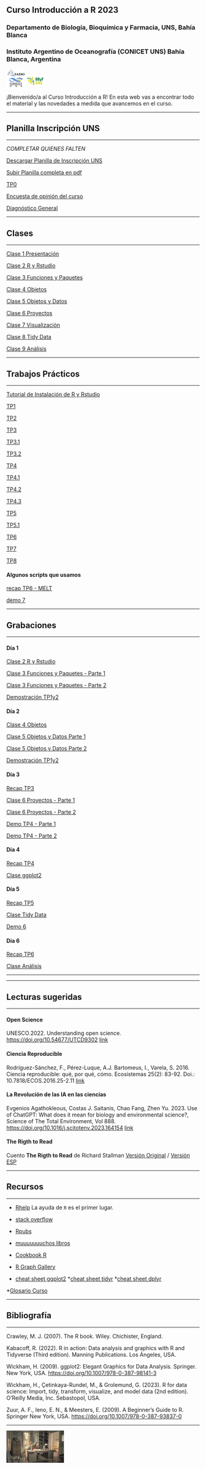 ## Curso Introducción a R 2023

### Departamento de Biología, Bioquímica y Farmacia, UNS, Bahía Blanca

### Instituto Argentino de Oceanografía (CONICET UNS) Bahía Blanca, Argentina

![icon_IADO](./TPs/img/logo_iado_2019_negro.png)
![icon_DBBF](./TPs/img/BBF_UNS_color_50p.png)

¡Bienvenido/a al Curso Introducción a R! En esta web vas a encontrar todo el material y las novedades a medida que avancemos en el curso.

****

## Planilla Inscripción UNS

****

*COMPLETAR QUIENES FALTEN*

[Descargar Planilla de Inscripción UNS](https://pepiamodeo.github.io/cursoR/clases/Planilla_inscripcion_cursos.docx)

[Subir Planilla completa en pdf](https://forms.gle/E85fyNQRNkQ7hhmp8)

[TP0](https://forms.gle/YRcQe3y6xcsFZGro8)

[Encuesta de opinión del curso](https://forms.gle/CFbJbn575bLPvjf58)

[Diagnóstico General](https://pepiamodeo.github.io/cursoR/clases/diagnostico_general.pdf)

****

## Clases

****

[Clase 1 Presentación](https://pepiamodeo.github.io/cursoR/clases/Clase1_presentacion.pdf)

[Clase 2 R y Rstudio](https://pepiamodeo.github.io/cursoR/clases/Clase2_RyRstudio.pdf)

[Clase 3 Funciones y Paquetes](https://pepiamodeo.github.io/cursoR/clases/Clase3_funciones_paquetes.pdf)

[Clase 4 Objetos](https://pepiamodeo.github.io/cursoR/clases/Clase4_objetos.pdf)

[Clase 5 Objetos y Datos](https://pepiamodeo.github.io/cursoR/clases/Clase5_datos_objetos.pdf)

[Clase 6 Proyectos](https://pepiamodeo.github.io/cursoR/clases/Clase6_proyectos.pdf)

[Clase 7 Visualización](https://pepiamodeo.github.io/cursoR/clases/Clase7_ggplot.pdf)

[Clase 8 Tidy Data](https://pepiamodeo.github.io/cursoR/clases/Clase8_tidy_data.pdf)

[Clase 9 Análisis](https://pepiamodeo.github.io/cursoR/clases/Clase9_analisis.pdf)

****

## Trabajos Prácticos

****

[Tutorial de Instalación de R y Rstudio](https://rpubs.com/pepiamodeo/instalacion2023)

[TP1](https://pepiamodeo.github.io/cursoR/TPs/TP1.html)

[TP2](https://pepiamodeo.github.io/cursoR/TPs/TP2.html)

[TP3](https://pepiamodeo.github.io/cursoR/TPs/TP3.html)

[TP3.1](https://pepiamodeo.github.io/cursoR/TPs/TP3.1.html)

[TP3.2](https://pepiamodeo.github.io/cursoR/TPs/TP3.2.html)

[TP4](https://pepiamodeo.github.io/cursoR/TPs/TP4.html)

[TP4.1](https://pepiamodeo.github.io/cursoR/TPs/TP4.1.html)

[TP4.2](https://pepiamodeo.github.io/cursoR/TPs/TP4.2.html)

[TP4.3](https://pepiamodeo.github.io/cursoR/TPs/TP4.3.html)

[TP5](https://pepiamodeo.github.io/cursoR/TPs/TP5.html)

[TP5.1](https://pepiamodeo.github.io/cursoR/TPs/TP5.1.html)

[TP6](https://pepiamodeo.github.io/cursoR/TPs/TP6.html)

[TP7](https://pepiamodeo.github.io/cursoR/TPs/TP7.html)

[TP8](https://pepiamodeo.github.io/cursoR/TPs/TP8.html)

#### Algunos scripts que usamos

[recap TP6 - MELT](https://pepiamodeo.github.io/cursoR/TPs/scripts/recapTP6.R)

[demo 7](https://pepiamodeo.github.io/cursoR/TPs/scripts/demo7_analisis.R)



****

## Grabaciones

****

#### Día 1

[Clase 2 R y Rstudio](https://drive.google.com/file/d/18AYXp5lwl_OlCsIuVTcU6CBMqmYNla_B/view?usp=drive_link)

[Clase 3 Funciones y Paquetes - Parte 1](https://drive.google.com/file/d/18DNq-_Bk29Bm91tOd7Trc9dfucDQCqev/view?usp=drive_link)

[Clase 3 Funciones y Paquetes - Parte 2](https://drive.google.com/file/d/1bGd5hXQUaUbT5k1Z_-tTEpO--Uvnbzfc/view?usp=drive_link)

[Demostración TP1y2](https://drive.google.com/file/d/1lmq-ej3g8BhL3aCYcuB_YILM07gYnVXy/view?usp=drive_link)

#### Día 2

[Clase 4 Objetos](https://drive.google.com/file/d/18BLWdv6en89Xk42sAefImU0fdXHI-1RQ/view?usp=drive_link)

[Clase 5 Objetos y Datos Parte 1](https://drive.google.com/file/d/1dcYsc6YSNHqzxa0C9RsIP98A88SlAsYW/view?usp=drive_link)

[Clase 5 Objetos y Datos Parte 2](https://drive.google.com/file/d/1aQuw2Jx1wY6No1qrtizG3IcMtY67ujay/view?usp=drive_link)

[Demostración TP1y2](https://drive.google.com/file/d/1PnAWTrwx3P-1SNSAvudxMEDrk5mghx8P/view?usp=drive_link)

#### Día 3

[Recap TP3](https://drive.google.com/file/d/12r4Glzeo-l0DVAkO00PngF1H1ASzHPGt/view?usp=sharing) 

[Clase 6 Proyectos - Parte 1](https://drive.google.com/file/d/1wIT1E_lfccZIYgTB2cKHiUl60OVPJ0FV/view?usp=sharing)

[Clase 6 Proyectos - Parte 2](https://drive.google.com/file/d/1HBRbVUqOt_57OG-EEzmnhsiNtE_5cEO3/view?usp=sharing) 

[Demo TP4 - Parte 1](https://drive.google.com/file/d/1FkQK8cFB3YKKjfUiuQ7hM6z8d-qWXFMP/view?usp=sharing) 

[Demo TP4 - Parte 2](https://drive.google.com/file/d/17WfhKA_ZVggOQ9byMO22WnaM_i2P9MYZ/view?usp=sharing)

#### Día 4

[Recap TP4](https://drive.google.com/file/d/1NIzuyW-08sEEJJaPpRomOy_BB7HaExed/view?usp=sharing)

[Clase ggplot2](https://drive.google.com/file/d/1DuCL74rIXbwCDAuQq_9lDtDJA9ksbBnl/view?usp=sharing)

#### Día 5

[Recap TP5](https://drive.google.com/file/d/1vAsTFp5YJ-OOUnGFfa_uJDL6hGMcvyxC/view?usp=sharing)

[Clase Tidy Data](https://drive.google.com/file/d/1PmQUKD1y_5Pj2Em5OwX7xczvzA-jltux/view?usp=sharing)

[Demo 6](https://drive.google.com/file/d/1CmOpes8GYuIoV2tZlXk1d0GUONFdw9A6/view?usp=sharing)

#### Día 6

[Recap TP6](https://drive.google.com/file/d/1dkqcnGkprDVY_--r8aV_ad_NhjNVo04j/view?usp=sharing)

[Clase Análisis](https://drive.google.com/file/d/1qNN6LX-lFWOcILNXZfPDqOZpe8Mfa_fP/view?usp=sharing)


****

****

## Lecturas sugeridas

****

#### Open Science
UNESCO.2022. Understanding open science. https://doi.org/10.54677/UTCD9302 [link](https://doi.org/10.54677/UTCD9302)

#### Ciencia Reproducible
Rodríguez-Sánchez, F., Pérez-Luque, A.J. Bartomeus, I., Varela, S. 2016. Ciencia reproducible: qué, por qué, cómo. Ecosistemas 25(2): 83-92. Doi.: 10.7818/ECOS.2016.25-2.11 [link](https://revistaecosistemas.net/index.php/ecosistemas/article/view/1178)

#### La Revolución de las IA en las ciencias

Evgenios Agathokleous, Costas J. Saitanis, Chao Fang, Zhen Yu. 2023. Use of ChatGPT: What does it mean for biology and environmental science?, Science of The Total Environment, Vol 888. https://doi.org/10.1016/j.scitotenv.2023.164154
[link](https://doi.org/10.1016/j.scitotenv.2023.164154)

#### The Rigth to Read

Cuento __The Rigth to Read__ de Richard Stallman 
[Versión Original](https://www.gnu.org/philosophy/right-to-read.en.html) / 
[Versión ESP](https://www.gnu.org/philosophy/right-to-read.es.html)

****

## Recursos

****

   * [Rhelp](https://www.r-project.org/help.html) La ayuda de `R` es el primer lugar.
   * [stack overflow](https://stackoverflow.com/)
   * [Rpubs](https://rpubs.com/)
   * [muuuuuuuchos libros](https://www.r-project.org/doc/bib/R-books.html)
   * [Cookbook R](http://www.cookbook-r.com/)
   * [R Graph Gallery](https://r-graph-gallery.com/)

   * [cheat sheet ggplot2](https://rstudio.github.io/cheatsheets/data-visualization.pdf)
   *[cheat sheet tidyr](https://rstudio.github.io/cheatsheets/tidyr.pdf)
   *[cheat sheet dplyr](https://rstudio.github.io/cheatsheets/data-transformation.pdf)

   *[Glosario Curso](https://pepiamodeo.github.io/cursoR/clases/Glosario.pdf)

****

## Bibliografía

****

Crawley, M. J. (2007). The R book. Wiley. Chichister, England.

Kabacoff, R. (2022). R in action: Data analysis and graphics with R and Tidyverse (Third edition). Manning Publications. Los Ángeles, USA.

Wickham, H. (2009). ggplot2: Elegant Graphics for Data Analysis. Springer. New York, USA. https://doi.org/10.1007/978-0-387-98141-3

Wickham, H., Çetinkaya-Rundel, M., & Grolemund, G. (2023). R for data science: Import, tidy, transform, visualize, and model data (2nd edition). O’Reilly Media, Inc. Sebastopol, USA.

Zuur, A. F., Ieno, E. N., & Meesters, E. (2009). A Beginner’s Guide to R. Springer New York, USA. https://doi.org/10.1007/978-0-387-93837-0

****

![desk_flip](./TPs/img/deskflip_150p.gif)

